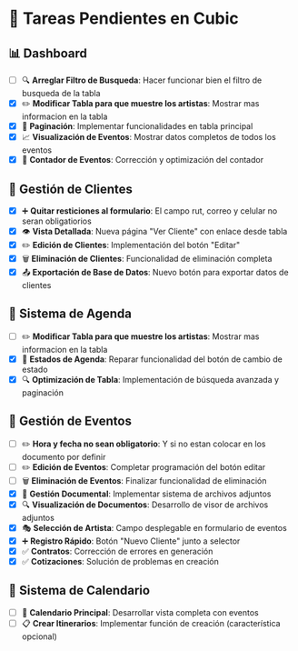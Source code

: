 # 🎯 Tareas Pendientes en Cubic

## 📊 Dashboard

- [ ] 🔍 **Arreglar Filtro de Busqueda**: Hacer funcionar bien el filtro de busqueda de la tabla
- [x] ✏️ **Modificar Tabla para que muestre los artistas**: Mostrar mas informacion en la tabla
- [x] 🔢 **Paginación**: Implementar funcionalidades en tabla principal
- [x] 📈 **Visualización de Eventos**: Mostrar datos completos de todos los eventos
- [x] 🔢 **Contador de Eventos**: Corrección y optimización del contador

## 👥 Gestión de Clientes
- [x] ➕ **Quitar resticiones al formulario**: El campo rut, correo y celular no seran obligatiorios
- [x] 👁️ **Vista Detallada**: Nueva página "Ver Cliente" con enlace desde tabla
- [x] ✏️ **Edición de Clientes**: Implementación del botón "Editar"
- [x] 🗑️ **Eliminación de Clientes**: Funcionalidad de eliminación completa
- [x] 📤 **Exportación de Base de Datos**: Nuevo botón para exportar datos de clientes

## 📅 Sistema de Agenda
- [ ] ✏️ **Modificar Tabla para que muestre los artistas**: Mostrar mas informacion en la tabla
- [x] 🔄 **Estados de Agenda**: Reparar funcionalidad del botón de cambio de estado
- [x] 🔍 **Optimización de Tabla**: Implementación de búsqueda avanzada y paginación

## 🎫 Gestión de Eventos
- [ ] ✏️ **Hora y fecha no sean obligatorio**: Y si no estan colocar en los documento por definir
- [ ] ✏️ **Edición de Eventos**: Completar programación del botón editar
- [ ] 🗑️ **Eliminación de Eventos**: Finalizar funcionalidad de eliminación
- [X] 📎 **Gestión Documental**: Implementar sistema de archivos adjuntos
- [x] 🔍 **Visualización de Documentos**: Desarrollo de visor de archivos adjuntos
- [x] 🎭 **Selección de Artista**: Campo desplegable en formulario de eventos
- [x] ➕ **Registro Rápido**: Botón "Nuevo Cliente" junto a selector
- [x] ✅ **Contratos**: Corrección de errores en generación
- [x] ✅ **Cotizaciones**: Solución de problemas en creación

## 📆 Sistema de Calendario
- [ ] 📅 **Calendario Principal**: Desarrollar vista completa con eventos
- [ ] 📋 **Crear Itinerarios**: Implementar función de creación (característica opcional)